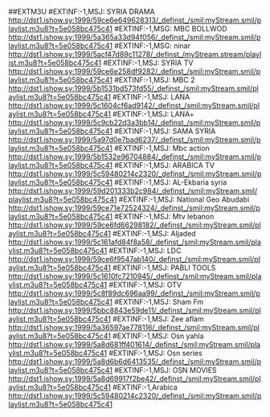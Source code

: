 ##EXTM3U 
#EXTINF:-1,MSJ: SYRIA DRAMA 
http://dst1.ishow.sy:1999/59ce6e649628313/_definst_/smil:myStream.smil/playlist.m3u8?t=5e058bc475c41 
#EXTINF:-1,MSG: MBC BOLLWOD 
http://dst1.ishow.sy:1999/5a365a33d94f056/_definst_/smil:myStream.smil/playlist.m3u8?t=5e058bc475c41 
#EXTINF:-1,MSG: ninar 
http://dst1.ishow.sy:1999/5acf47d89c11278/_definst_/myStream.stream/playlist.m3u8?t=5e058bc475c41 
#EXTINF:-1,MSJ: SYRIA TV 
http://dst1.ishow.sy:1999/59ce6e258df9282/_definst_/smil:myStream.smil/playlist.m3u8?t=5e058bc475c41 
#EXTINF:-1,MSJ: MBC 2 
http://dst1.ishow.sy:1999/5b1531bd573fd55/_definst_/smil:myStream.smil/playlist.m3u8?t=5e058bc475c41 
#EXTINF:-1,MSJ: LANA 
http://dst1.ishow.sy:1999/5c1604cf6ad9142/_definst_/smil:myStream.smil/playlist.m3u8?t=5e058bc475c41 
#EXTINF:-1,MSJ: LANA+ 
http://dst1.ishow.sy:1999/5c9cb22d3a3bb14/_definst_/smil:myStream.smil/playlist.m3u8?t=5e058bc475c41 
#EXTINF:-1,MSJ: SAMA SYRIA 
http://dst1.ishow.sy:1999/5a97d0e7bad6237/_definst_/smil:myStream.smil/playlist.m3u8?t=5e058bc475c41 
#EXTINF:-1,MSJ: Mbc action 
http://dst1.ishow.sy:1999/5b1532e96704884/_definst_/smil:myStream.smil/playlist.m3u8?t=5e058bc475c41 
#EXTINF:-1,MSJ: ARABICA TV 
http://dst1.ishow.sy:1999/5c59480214c2320/_definst_/smil:myStream.smil/playlist.m3u8?t=5e058bc475c41 
#EXTINF:-1,MSJ: AL-Ekbaria syria 
http://dst1.ishow.sy:1999/59d201333b2c984/_definst_/smil:myStream.smil/playlist.m3u8?t=5e058bc475c41 
#EXTINF:-1,MSJ: National Geo Abudabi 
http://dst1.ishow.sy:1999/59ce71e72524324/_definst_/smil:myStream.smil/playlist.m3u8?t=5e058bc475c41 
#EXTINF:-1,MSJ: Mtv lebanon 
http://dst1.ishow.sy:1999/59ce6fd66298182/_definst_/smil:myStream.smil/playlist.m3u8?t=5e058bc475c41 
#EXTINF:-1,MSJ: Aljaded 
http://dst1.ishow.sy:1999/5c161afd84f8a58/_definst_/smil:myStream.smil/playlist.m3u8?t=5e058bc475c41 
#EXTINF:-1,MSJ: LDC 
http://dst1.ishow.sy:1999/59ce6f9547ab140/_definst_/smil:myStream.smil/playlist.m3u8?t=5e058bc475c41 
#EXTINF:-1,MSJ: PABLI TOOLS 
http://dst1.ishow.sy:1999/5c1610fc7210945/_definst_/smil:myStream.smil/playlist.m3u8?t=5e058bc475c41 
#EXTINF:-1,MSJ: OTV 
http://dst1.ishow.sy:1999/5c8f89dc696aa99/_definst_/smil:myStream.smil/playlist.m3u8?t=5e058bc475c41 
#EXTINF:-1,MSJ: Sham Fm 
http://dst1.ishow.sy:1999/5bbc8843e59de11/_definst_/smil:myStream.smil/playlist.m3u8?t=5e058bc475c41 
#EXTINF:-1,MSJ: Zee aflam 
http://dst1.ishow.sy:1999/5a36597ae778116/_definst_/smil:myStream.smil/playlist.m3u8?t=5e058bc475c41 
#EXTINF:-1,MSJ: Osn yahla 
http://dst1.ishow.sy:1999/5a8d681ff401614/_definst_/smil:myStream.smil/playlist.m3u8?t=5e058bc475c41 
#EXTINF:-1,MSJ: Osn series 
http://dst1.ishow.sy:1999/5a8d6b6d6413535/_definst_/smil:myStream.smil/playlist.m3u8?t=5e058bc475c41 
#EXTINF:-1,MSJ: OSN MOVIES 
http://dst1.ishow.sy:1999/5a8d69917f2be42/_definst_/smil:myStream.smil/playlist.m3u8?t=5e058bc475c41
#EXTINF:-1,Arabica
http://dst1.ishow.sy:1999/5c59480214c2320/_definst_/smil:myStream.smil/playlist.m3u8?t=5e058bc475c41 






